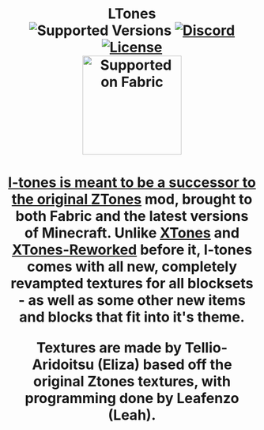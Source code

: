 <h1 align="center"> LTones
<br>	<img src="https://img.shields.io/badge/Available%20for-MC%201.20.1-c70039" alt="Supported Versions">
  	<a href="https://discord.gg/uNZQ5NbnMX"><img src="https://img.shields.io/static/v1?label= &message=Tellio's Projects&style=flat&logo=Discord&color=363b5c" alt="Discord"></a>
	<a href="https://github.com/Tellios-Projects/Squashed/blob/1.19/LICENSE.md"><img src="https://img.shields.io/github/license/Tellios-Projects/L-Tones?style=flat&color=b00a3f" alt="License"></a>
    <br>
<a href="https://fabricmc.net/"><img src="https://cdn.discordapp.com/attachments/705864145169416313/969720133998239794/fabric_supported.png"alt="Supported on Fabric"width="200"</a> 

<h4 align="center"> 

l-tones is meant to be a successor to the original [ZTones](https://www.minecraftforum.net/forums/mapping-and-modding-java-edition/minecraft-mods/2221070-ztones-v-2-2-1-decorative-blocks-16x) mod, brought to both Fabric and the latest versions of Minecraft. Unlike [XTones](https://github.com/TehNut/Xtones) and [XTones-Reworked](https://github.com/TobsenD/XTones-Reworked) before it, l-tones comes with all new, completely revampted textures for all blocksets - as well as some other new items and blocks that fit into it's theme.

Textures are made by Tellio-Aridoitsu (Eliza) based off the original Ztones textures, with programming done by Leafenzo (Leah). 

</h4>

